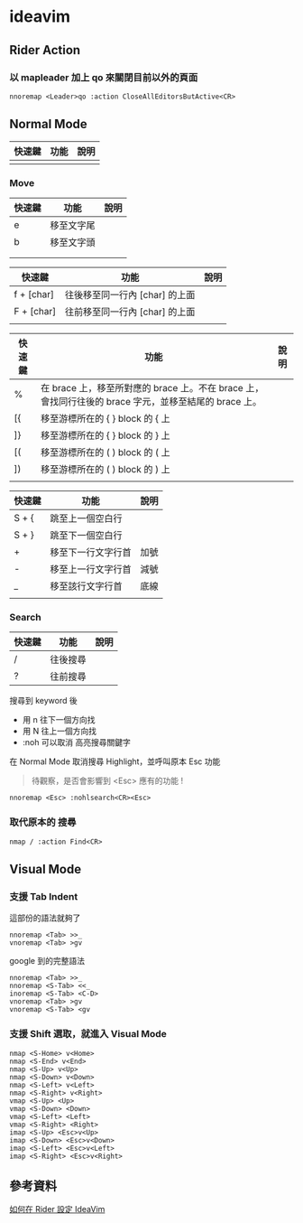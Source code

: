 # ideavim

## Rider Action

### 以 mapleader 加上 qo 來關閉目前以外的頁面

```
nnoremap <Leader>qo :action CloseAllEditorsButActive<CR>
```

## Normal Mode

| 快速鍵 | 功能 | 說明 |
| ------ | ---- | ---- |
|        |      |      |

### Move

| 快速鍵 | 功能       | 說明 |
| ------ | ---------- | ---- |
| e      | 移至文字尾 |      |
| b      | 移至文字頭 |      |
|        |            |      |
|        |            |      |

| 快速鍵     | 功能                           | 說明 |
| ---------- | ------------------------------ | ---- |
| f + [char] | 往後移至同一行內 [char] 的上面 |      |
| F + [char] | 往前移至同一行內 [char] 的上面 |      |
|            |                                |      |

| 快速鍵 | 功能                                                                                                  | 說明 |
| ------ | ----------------------------------------------------------------------------------------------------- | ---- |
| %      | 在 brace 上，移至所對應的 brace 上。不在 brace 上，會找同行往後的 brace 字元，並移至結尾的 brace 上。 |      |
| [{     | 移至游標所在的 { } block 的 { 上                                                                      |      |
| ]}     | 移至游標所在的 { } block 的 } 上                                                                      |      |
| [(     | 移至游標所在的 ( ) block 的 ( 上                                                                      |      |
| ])     | 移至游標所在的 ( ) block 的 ) 上                                                                      |      |
|        |                                                                                                       |      |

| 快速鍵 | 功能               | 說明 |
| ------ | ------------------ | ---- |
| S + {  | 跳至上一個空白行   |      |
| S + }  | 跳至下一個空白行   |      |
| +      | 移至下一行文字行首 | 加號 |
| \-     | 移至上一行文字行首 | 減號 |
| \_     | 移至該行文字行首   | 底線 |
|        |                    |      |

### Search

| 快速鍵 | 功能     | 說明 |
| ------ | -------- | ---- |
| /      | 往後搜尋 |      |
| ?      | 往前搜尋 |      |

搜尋到 keyword 後

-   用 n 往下一個方向找
-   用 N 往上一個方向找
-   :noh 可以取消 高亮搜尋關鍵字

在 Normal Mode 取消搜尋 Highlight，並呼叫原本 Esc 功能

> 待觀察，是否會影響到 \<Esc> 應有的功能 !

```
nnoremap <Esc> :nohlsearch<CR><Esc>
```

### 取代原本的 搜尋

```
nmap / :action Find<CR>
```

## Visual Mode

### 支援 Tab Indent

這部份的語法就夠了

```
nnoremap <Tab> >>_
vnoremap <Tab> >gv
```

google 到的完整語法

```
nnoremap <Tab> >>_
nnoremap <S-Tab> <<_
inoremap <S-Tab> <C-D>
vnoremap <Tab> >gv
vnoremap <S-Tab> <gv
```

### 支援 Shift 選取，就進入 Visual Mode

```
nmap <S-Home> v<Home>
nmap <S-End> v<End>
nmap <S-Up> v<Up>
nmap <S-Down> v<Down>
nmap <S-Left> v<Left>
nmap <S-Right> v<Right>
vmap <S-Up> <Up>
vmap <S-Down> <Down>
vmap <S-Left> <Left>
vmap <S-Right> <Right>
imap <S-Up> <Esc>v<Up>
imap <S-Down> <Esc>v<Down>
imap <S-Left> <Esc>v<Left>
imap <S-Right> <Esc>v<Right>
```

## 參考資料

[如何在 Rider 設定 IdeaVim](https://dotblogs.com.tw/yc421206/2020/09/10/rider_config_ideavim)
